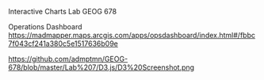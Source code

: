 Interactive Charts Lab
GEOG 678

Operations Dashboard
https://madmapper.maps.arcgis.com/apps/opsdashboard/index.html#/fbbc7f043cf241a380c5e1517636b09e

https://github.com/admptmn/GEOG-678/blob/master/Lab%207/D3.js/D3%20Screenshot.png

